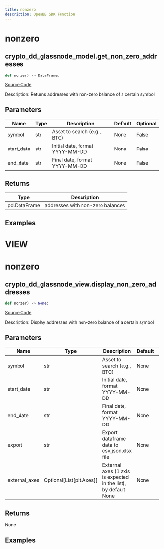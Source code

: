 ```yaml
---
title: nonzero
description: OpenBB SDK Function
---
```

# nonzero

## crypto_dd_glassnode_model.get_non_zero_addresses

```python
def nonzer) -> DataFrame:
```
[Source Code](https://github.com/OpenBB-finance/OpenBBTerminal/tree/main/openbb_terminal/decorators.py#L244)

Description: Returns addresses with non-zero balance of a certain symbol

## Parameters

| Name | Type | Description | Default | Optional |
| ---- | ---- | ----------- | ------- | -------- |
| symbol | str | Asset to search (e.g., BTC) | None | False |
| start_date | str | Initial date, format YYYY-MM-DD | None | False |
| end_date | str | Final date, format YYYY-MM-DD | None | False |

## Returns

| Type | Description |
| ---- | ----------- |
| pd.DataFrame | addresses with non-zero balances |

## Examples




# VIEW

# nonzero

## crypto_dd_glassnode_view.display_non_zero_addresses

```python
def nonzer) -> None:
```
[Source Code](https://github.com/OpenBB-finance/OpenBBTerminal/tree/main/openbb_terminal/decorators.py#L92)

Description: Display addresses with non-zero balance of a certain symbol

## Parameters

| Name | Type | Description | Default | Optional |
| ---- | ---- | ----------- | ------- | -------- |
| symbol | str | Asset to search (e.g., BTC) | None | False |
| start_date | str | Initial date, format YYYY-MM-DD | None | False |
| end_date | str | Final date, format YYYY-MM-DD | None | False |
| export | str | Export dataframe data to csv,json,xlsx file | None | False |
| external_axes | Optional[List[plt.Axes]] | External axes (1 axis is expected in the list), by default None | None | True |

## Returns

None

## Examples

